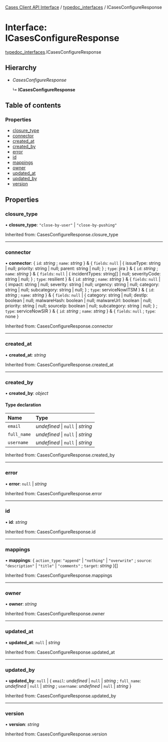 [Cases Client API Interface](../cases_client_api.md) / [typedoc_interfaces](../modules/typedoc_interfaces.md) / ICasesConfigureResponse

# Interface: ICasesConfigureResponse

[typedoc_interfaces](../modules/typedoc_interfaces.md).ICasesConfigureResponse

## Hierarchy

- *CasesConfigureResponse*

  ↳ **ICasesConfigureResponse**

## Table of contents

### Properties

- [closure\_type](typedoc_interfaces.icasesconfigureresponse.md#closure_type)
- [connector](typedoc_interfaces.icasesconfigureresponse.md#connector)
- [created\_at](typedoc_interfaces.icasesconfigureresponse.md#created_at)
- [created\_by](typedoc_interfaces.icasesconfigureresponse.md#created_by)
- [error](typedoc_interfaces.icasesconfigureresponse.md#error)
- [id](typedoc_interfaces.icasesconfigureresponse.md#id)
- [mappings](typedoc_interfaces.icasesconfigureresponse.md#mappings)
- [owner](typedoc_interfaces.icasesconfigureresponse.md#owner)
- [updated\_at](typedoc_interfaces.icasesconfigureresponse.md#updated_at)
- [updated\_by](typedoc_interfaces.icasesconfigureresponse.md#updated_by)
- [version](typedoc_interfaces.icasesconfigureresponse.md#version)

## Properties

### closure\_type

• **closure\_type**: ``"close-by-user"`` \| ``"close-by-pushing"``

Inherited from: CasesConfigureResponse.closure\_type

___

### connector

• **connector**: { `id`: *string* ; `name`: *string*  } & { `fields`: ``null`` \| { issueType: string \| null; priority: string \| null; parent: string \| null; } ; `type`: jira  } & { `id`: *string* ; `name`: *string*  } & { `fields`: ``null`` \| { incidentTypes: string[] \| null; severityCode: string \| null; } ; `type`: resilient  } & { `id`: *string* ; `name`: *string*  } & { `fields`: ``null`` \| { impact: string \| null; severity: string \| null; urgency: string \| null; category: string \| null; subcategory: string \| null; } ; `type`: serviceNowITSM  } & { `id`: *string* ; `name`: *string*  } & { `fields`: ``null`` \| { category: string \| null; destIp: boolean \| null; malwareHash: boolean \| null; malwareUrl: boolean \| null; priority: string \| null; sourceIp: boolean \| null; subcategory: string \| null; } ; `type`: serviceNowSIR  } & { `id`: *string* ; `name`: *string*  } & { `fields`: ``null`` ; `type`: none  }

Inherited from: CasesConfigureResponse.connector

___

### created\_at

• **created\_at**: *string*

Inherited from: CasesConfigureResponse.created\_at

___

### created\_by

• **created\_by**: *object*

#### Type declaration

| Name | Type |
| :------ | :------ |
| `email` | *undefined* \| ``null`` \| *string* |
| `full_name` | *undefined* \| ``null`` \| *string* |
| `username` | *undefined* \| ``null`` \| *string* |

Inherited from: CasesConfigureResponse.created\_by

___

### error

• **error**: ``null`` \| *string*

Inherited from: CasesConfigureResponse.error

___

### id

• **id**: *string*

Inherited from: CasesConfigureResponse.id

___

### mappings

• **mappings**: { `action_type`: ``"append"`` \| ``"nothing"`` \| ``"overwrite"`` ; `source`: ``"description"`` \| ``"title"`` \| ``"comments"`` ; `target`: *string*  }[]

Inherited from: CasesConfigureResponse.mappings

___

### owner

• **owner**: *string*

Inherited from: CasesConfigureResponse.owner

___

### updated\_at

• **updated\_at**: ``null`` \| *string*

Inherited from: CasesConfigureResponse.updated\_at

___

### updated\_by

• **updated\_by**: ``null`` \| { `email`: *undefined* \| ``null`` \| *string* ; `full_name`: *undefined* \| ``null`` \| *string* ; `username`: *undefined* \| ``null`` \| *string*  }

Inherited from: CasesConfigureResponse.updated\_by

___

### version

• **version**: *string*

Inherited from: CasesConfigureResponse.version
